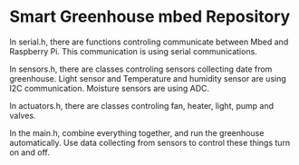 # Smart Greenhouse mbed Repository

In serial.h, there are functions controling communicate between Mbed and Raspberry Pi. This communication is using serial communications.

In sensors.h, there are classes controling sensors collecting date from greenhouse. Light sensor and Temperature and humidity sensor are using I2C communication. Moisture sensors are using ADC. 

In actuators.h, there are classes controling fan, heater, light, pump and valves. 

In the main.h, combine everything together, and run the greenhouse automatically. Use data collecting from sensors to control these things turn on and off.
